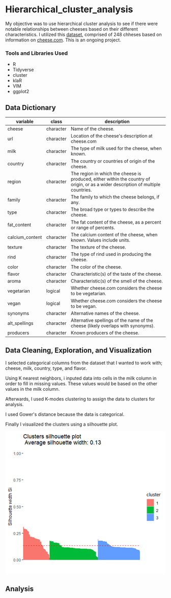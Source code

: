 # Hierarchical_cluster_analysis

My objective was to use hierarchical cluster analysis to see if there were notable relationships between cheeses based on their different characteristics. I utilized this [dataset](https://github.com/rfordatascience/tidytuesday/blob/master/data/2024/2024-06-04/readme.md), comprised of 248 chheses based on information on [cheese.com](https://www.cheese.com/). This is an ongoing project. 

### Tools and Libraries Used

* R
* Tidyverse
* cluster
* klaR
* VIM
* ggplot2

## Data Dictionary

| variable        | class     | description                                                                                                                       |
|-----------------|-----------|-----------------------------------------------------------------------------------------------------------------------------------|
| cheese          | character | Name of the cheese.                                                                                                               |
| url             | character | Location of the cheese's description at cheese.com                                                                                |
| milk            | character | The type of milk used for the cheese, when known.                                                                                 |
| country         | character | The country or countries of origin of the cheese.                                                                                 |
| region          | character | The region in which the cheese is produced, either within the country of origin, or as a wider description of multiple countries. |
| family          | character | The family to which the cheese belongs, if any.                                                                                   |
| type            | character | The broad type or types to describe the cheese.                                                                                   |
| fat_content     | character | The fat content of the cheese, as a percent or range of percents.                                                                 |
| calcium_content | character | The calcium content of the cheese, when known. Values include units.                                                              |
| texture         | character | The texture of the cheese.                                                                                                        |
| rind            | character | The type of rind used in producing the cheese.                                                                                    |
| color           | character | The color of the cheese.                                                                                                          |
| flavor          | character | Characteristic(s) of the taste of the cheese.                                                                                     |
| aroma           | character | Characteristic(s) of the smell of the cheese.                                                                                     |
| vegetarian      | logical   | Whether cheese.com considers the cheese to be vegetarian.                                                                         |
| vegan           | logical   | Whether cheese.com considers the cheese to be vegan.                                                                              |
| synonyms        | character | Alternative names of the cheese.                                                                                                  |
| alt_spellings   | character | Alternative spellings of the name of the cheese (likely overlaps with synonyms).                                                  |
| producers       | character | Known producers of the cheese.                                                                                                    |

## Data Cleaning, Exploration, and Visualization

I selected categorical columns from the dataset that I wanted to work with; cheese, milk, country, type, and flavor.

Using K nearest neighbors, i inputed data into cells in the milk column in order to fill in missing values. These values would be based on the other values in the milk column. 

Afterwards, I used K-modes clustering to assign the data to clusters for analysis. 

I used Gower's distance because the data is categorical.

Finally I visualized the clusters using a silhouette plot.

![silhouette](Images/silhouette.png) 

## Analysis


